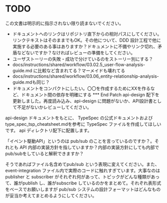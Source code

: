 # TODO

この文書は明示的に指示されない限り読まないでください。

- ドキュメントへのリンクはリポジトリ直下からの相対パスにしてください。リンクテキストはそのままでもOK。その他について、DDD 設計工程で他に実施する必要のある事はありますか？ドキュメントに不備やリンク切れ、矛盾などないですか？なければレビューの準備をしてください。
- ユーザストーリーの失敗・成功で分けているのをストーリー別にする？
- docs/instructions/shared/workflow/03.02.5_user-flow-analysis-guide.md に比較など含まれてる？マーメイドも壊れてる
- docs/instructions/shared/workflow/03.06_entity-relationship-analysis-guide.mdも同じ？
- ドキュメントをコンパクトにしたい。〇〇を作成するためにXXを作るなど、ドキュメント間の依存を明確にする
*** End Patch
api-design 配下を更新しました。再度読み込み、api-design に問題がないか、API設計書として不足がないかレビューしてください。

api-design ドキュメントをもとに、 TypeSpec の公式ドキュメントおよびtype_spec_tsp_cheatsheet.mdを参考に TypeSpec ファイルを作成してほしいです。 api ディレクトリ配下に配置します。

「イベント駆動API」というのは pub/sub のことを言っているのですか？。それとも API 内部の実装方針を指していますか？内部の実装方針にしても内部でpub/subをしていると解釈できますか？

そうであればファイル名含めてpub/sub という表現に変えてください。また、event-integration ファイル内で実際のコードに触れすぎています。大事なのは publisher と subscriber がそれぞれ何があって、トピックがどんな種類があって、誰がpublish し、誰がsubscribe しているのかをまとめて。それぞれ表形式をベースでお願いしますが pub/sub システムの設計フォーマットはどんなものが妥当か考えてまとめるようにしてください。
